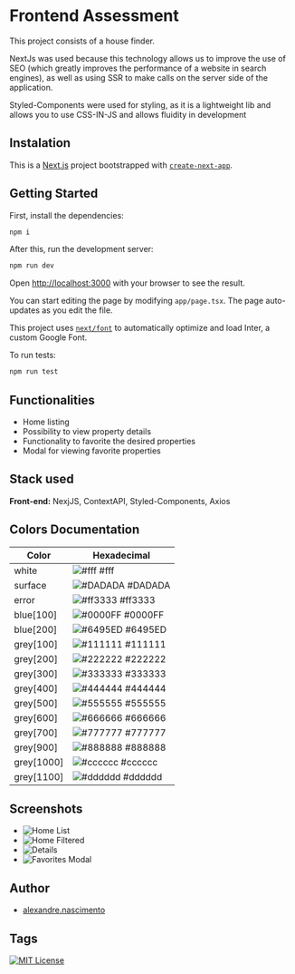 # Frontend Assessment

This project consists of a house finder.

NextJs was used because this technology allows us to improve the use of SEO (which greatly improves the performance of a website in search engines), as well as using SSR to make calls on the server side of the application.

Styled-Components were used for styling, as it is a lightweight lib and allows you to use CSS-IN-JS and allows fluidity in development

## Instalation

This is a [Next.js](https://nextjs.org/) project bootstrapped with [`create-next-app`](https://github.com/vercel/next.js/tree/canary/packages/create-next-app).

## Getting Started

First, install the dependencies:

```bash
npm i
```

After this, run the development server:

```bash
npm run dev
```

Open [http://localhost:3000](http://localhost:3000) with your browser to see the result.

You can start editing the page by modifying `app/page.tsx`. The page auto-updates as you edit the file.

This project uses [`next/font`](https://nextjs.org/docs/basic-features/font-optimization) to automatically optimize and load Inter, a custom Google Font.

To run tests:

```bash
npm run test
```

## Functionalities

- Home listing
- Possibility to view property details
- Functionality to favorite the desired properties
- Modal for viewing favorite properties

## Stack used

**Front-end:** NexjJS, ContextAPI, Styled-Components, Axios

## Colors Documentation

| Color      | Hexadecimal                                                      |
| ---------- | ---------------------------------------------------------------- |
| white      | ![#fff](https://via.placeholder.com/10/fff?text=+) #fff          |
| surface    | ![#DADADA](https://via.placeholder.com/10/DADADA?text=+) #DADADA |
| error      | ![#ff3333](https://via.placeholder.com/10/ff3333?text=+) #ff3333 |
| blue[100]  | ![#0000FF](https://via.placeholder.com/10/0000FF?text=+) #0000FF |
| blue[200]  | ![#6495ED](https://via.placeholder.com/10/6495ED?text=+) #6495ED |
| grey[100]  | ![#111111](https://via.placeholder.com/10/111111?text=+) #111111 |
| grey[200]  | ![#222222](https://via.placeholder.com/10/222222?text=+) #222222 |
| grey[300]  | ![#333333](https://via.placeholder.com/10/333333?text=+) #333333 |
| grey[400]  | ![#444444](https://via.placeholder.com/10/444444?text=+) #444444 |
| grey[500]  | ![#555555](https://via.placeholder.com/10/555555?text=+) #555555 |
| grey[600]  | ![#666666](https://via.placeholder.com/10/666666?text=+) #666666 |
| grey[700]  | ![#777777](https://via.placeholder.com/10/777777?text=+) #777777 |
| grey[900]  | ![#888888](https://via.placeholder.com/10/888888?text=+) #888888 |
| grey[1000] | ![#cccccc](https://via.placeholder.com/10/cccccc?text=+) #cccccc |
| grey[1100] | ![#dddddd](https://via.placeholder.com/10/dddddd?text=+) #dddddd |

## Screenshots

- ![Home List](https://drive.google.com/file/d/1fhJ2MP3fzumd9PmpahSrU9FjL8F37BHE/view?usp=drive_link)
- ![Home Filtered](https://drive.google.com/file/d/1LFe0f8J0Cb4DxlqbaxH3vN9D-2rAQdTQ/view?usp=drive_link)
- ![Details](https://drive.google.com/file/d/1_rT8YajlmkGP2bTSMUa4hqBZudHVMLoM/view?usp=drive_link)
- ![Favorites Modal](https://drive.google.com/file/d/1X7JgcAHWh_mfvJaYq8HaRMnPsRP7Azjn/view?usp=drive_link)

## Author

- [alexandre.nascimento](https://git.number8.com/alexandre.nascimento)

## Tags

[![MIT License](https://img.shields.io/badge/License-MIT-green.svg)](https://choosealicense.com/licenses/mit/)
